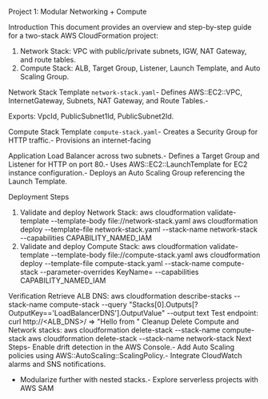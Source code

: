 Project 1: Modular Networking + Compute

 Introduction
 This document provides an overview and step-by-step guide for a two-stack AWS CloudFormation project:
 1. Network Stack: VPC with public/private subnets, IGW, NAT Gateway, and route tables.
 2. Compute Stack: ALB, Target Group, Listener, Launch Template, and Auto Scaling Group.

 Network Stack Template
 `network-stack.yaml`- Defines AWS::EC2::VPC, InternetGateway, Subnets, NAT Gateway, and Route Tables.- 
 
 Exports: VpcId, PublicSubnet1Id, PublicSubnet2Id.
 
 Compute Stack Template
 `compute-stack.yaml`- Creates a Security Group for HTTP traffic.- Provisions an internet-facing 
 
 Application Load Balancer across two subnets.- Defines a Target Group and Listener for HTTP on port 80.- Uses AWS::EC2::LaunchTemplate for EC2 instance configuration.- Deploys an Auto Scaling Group referencing the Launch Template.
 
 Deployment Steps
 1. Validate and deploy Network Stack:
   aws cloudformation validate-template --template-body file://network-stack.yaml
   aws cloudformation deploy --template-file network-stack.yaml --stack-name network-stack --capabilities CAPABILITY_NAMED_IAM
 2. Validate and deploy Compute Stack:
   aws cloudformation validate-template --template-body file://compute-stack.yaml
   aws cloudformation deploy --template-file compute-stack.yaml --stack-name compute-stack --parameter-overrides KeyName=<YourKeyPairName> --capabilities CAPABILITY_NAMED_IAM
 
 Verification
 Retrieve ALB DNS:
   aws cloudformation describe-stacks --stack-name compute-stack --query "Stacks[0].Outputs[?OutputKey=='LoadBalancerDNS'].OutputValue" --output text
 Test endpoint:
   curl http://<ALB_DNS>/ => "Hello from <hostname>"
 Cleanup
 Delete Compute and Network stacks:
   aws cloudformation delete-stack --stack-name compute-stack
   aws cloudformation delete-stack --stack-name network-stack
 Next Steps- Enable drift detection in the AWS Console.- Add Auto Scaling policies using AWS::AutoScaling::ScalingPolicy.- Integrate CloudWatch alarms and SNS notifications.
- Modularize further with nested stacks.- Explore serverless projects with AWS SAM